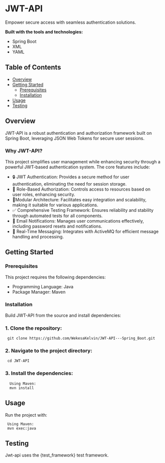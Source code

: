 # JWT-API

Empower secure access with seamless authentication solutions.

**Built with the tools and technologies:**
- Spring Boot
- XML
- YAML

## Table of Contents
- [Overview](#overview)
- [Getting Started](#getting-started)
  - [Prerequisites](#prerequisites)
  - [Installation](#installation)
- [Usage](#usage)
- [Testing](#testing)

## Overview

JWT-API is a robust authentication and authorization framework built on Spring Boot, leveraging JSON Web Tokens for secure user sessions.

### Why JWT-API?

This project simplifies user management while enhancing security through a powerful JWT-based authentication system. The core features include:

- 🔒 JWT Authentication: Provides a secure method for user authentication, eliminating the need for session storage.
- 🔑 Role-Based Authorization: Controls access to resources based on user roles, enhancing security.
- 🦾Modular Architecture: Facilitates easy integration and scalability, making it suitable for various applications.
- ✅ Comprehensive Testing Framework: Ensures reliability and stability through automated tests for all components.
- 📧 Email Notifications: Manages user communications effectively, including password resets and notifications.
- 📡 Real-Time Messaging: Integrates with ActiveMQ for efficient message handling and processing.

## Getting Started

### Prerequisites

This project requires the following dependencies:

- Programming Language: Java
- Package Manager: Maven

### Installation

Build JWT-API from the source and install dependencies:

### 1. Clone the repository:
     git clone https://github.com/WekesaKelvin/JWT-API---Spring_Boot.git

### 2. Navigate to the project directory:
     cd JWT-API


### 3. Install the dependencies:

      Using Maven:
      mvn install


  ## Usage

Run the project with:

     Using Maven:
     mvn exec:java


## Testing

Jwt-api uses the {test_framework} test framework.

